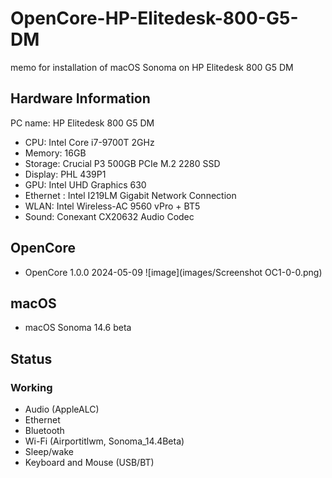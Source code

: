 # OpenCore-HP-Elitedesk-800-G5-DM
memo for installation of macOS Sonoma on HP Elitedesk 800 G5 DM

## Hardware Information
PC name: HP Elitedesk 800 G5 DM
<!-- - Product number:  -->
- CPU: Intel Core i7-9700T 2GHz
- Memory: 16GB
- Storage: Crucial P3 500GB PCIe M.2 2280 SSD
- Display: PHL 439P1
- GPU: Intel UHD Graphics 630
- Ethernet : Intel I219LM Gigabit Network Connection
- WLAN: Intel Wireless-AC 9560 vPro + BT5
- Sound: Conexant CX20632 Audio Codec

## OpenCore
- OpenCore 1.0.0 2024-05-09
![image](images/Screenshot OC1-0-0.png)

## macOS
- macOS Sonoma 14.6 beta

## Status
### Working
- Audio (AppleALC)
- Ethernet
- Bluetooth
- Wi-Fi (Airportitlwm, Sonoma_14.4Beta)
- Sleep/wake
- Keyboard and Mouse (USB/BT)

